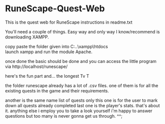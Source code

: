 # RuneScape-Quest-Web
This is the quest web for RuneScape instructions in readme.txt


You'll need a couple of things. 
Easy way and only way I know/recommend is downloading XAMPP. 

copy paste the folder given into C:\..\xampp\htdocs\
launch xampp and run the module Apache.

once done the basic should be done and you can access the little program via http://localhost/runescape/


here's the fun part and... the longest Tv T

the folder runescape already has a lot of .csv files. one of them is for all the existing quests in the game and their requirements.

another is the same name list of quests only this one is for the user to mark down all quests already completed
last one is the player's stats. that's about it. anything else i employ you to take a look yourself
i'm happy to answer questions but too many is never gonna get us through. ^^;
